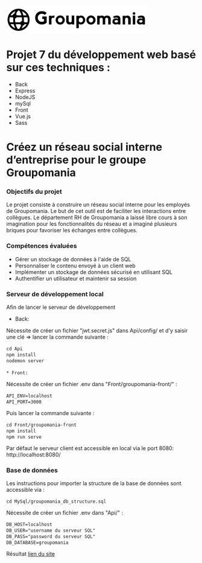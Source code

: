 ![Logo Groupomania](Front/groupomania-front/src/assets/Groupomania_Logos/small-logo.png)

# Projet 7 du développement web basé sur ces techniques :

* Back
* Express
* NodeJS
* mySql
* Front
* Vue.js 
* Sass

# Créez un réseau social interne d’entreprise pour le groupe Groupomania

### Objectifs du projet 
Le projet consiste à construire un réseau social interne pour les employés de Groupomania. Le but de cet outil est de faciliter les interactions entre collègues. Le département RH de Groupomania a laissé libre cours à son imagination pour les fonctionnalités du réseau et a imaginé plusieurs briques pour favoriser les échanges entre collègues.

### Compétences évaluées
* Gérer un stockage de données à l'aide de SQL
* Personnaliser le contenu envoyé à un client web
* Implémenter un stockage de données sécurisé en utilisant SQL
* Authentifier un utilisateur et maintenir sa session 


### Serveur de développement local
Afin de lancer le serveur de développement

* Back:

Nécessite de créer un fichier "jwt.secret.js" dans Api/config/ et d'y saisir une clé
=> lancer la commande suivante :
     
    cd Api
    npm install
    nodemon server    

    * Front:

Nécessite de créer un fichier .env dans "Front/groupomania-front/" :

    API_ENV=localhost
    API_PORT=3000


Puis lancer la commande suivante :
    
    cd Front/groupomania-front
    npm install
    npm run serve

Par défaut le serveur client est accessible en local via le port 8080: http://localhost:8080/

### Base de données  

Les instructions pour importer la structure de la base de données sont accessible via :
    
    cd MySql/groupomania_db_structure.sql

Nécessite de créer un fichier .env dans "Api/" :

    DB_HOST=localhost
    DB_USER="username du serveur SQL"
    DB_PASS="password du serveur SQL"
    DB_DATABASE=groupomania

Résultat
[lien du site](https://av-code80.github.io/AvGhasemian-P7-Groupomania/
)